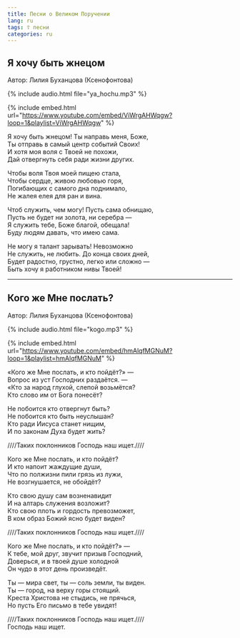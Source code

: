 ```yaml
---
title: Песни о Великом Поручении
lang: ru
tags: ☦ песни
categories: ru
---
```


## Я хочу быть жнецом

Автор: Лилия Буханцова (Ксенофонтова)

{% include audio.html file="ya_hochu.mp3" %}

{% include embed.html url="https://www.youtube.com/embed/ViWrgAHWqgw?loop=1&playlist=ViWrgAHWqgw" %}

Я хочу быть жнецом! Ты направь меня, Боже,  
Ты отправь в самый центр событий Своих!  
И хотя моя воля с Твоей не похожи,  
Дай отвергнуть себя ради жизни других.

Чтобы воля Твоя моей пищею стала,  
Чтобы сердце, живою любовью горя,  
Погибающих с самого дна поднимало,  
Не жалея елея для ран и вина.

Чтоб служить, чем могу! Пусть сама обнищаю,  
Пусть не будет ни золота, ни серебра —  
Я служить тебе, Боже благой, обещала!  
Буду людям давать, что имею сама.

Не могу я талант зарывать! Невозможно  
Не служить, не любить. До конца своих дней,  
Будет радостно, грустно, легко или сложно —  
Быть хочу я работником нивы Твоей!

---

## Кого же Мне послать?

Автор: Лилия Буханцова (Ксенофонтова)

{% include audio.html file="kogo.mp3" %}

{% include embed.html url="https://www.youtube.com/embed/hmAlqfMGNuM?loop=1&playlist=hmAlqfMGNuM" %}

«Кого же Мне послать, и кто пойдёт?» —  
Вопрос из уст Господних раздаётся. —  
«Кто за народ глухой, слепой возьмётся?  
Кто слово им от Бога понесёт?

Не побоится кто отвергнут быть?  
Не побоится кто быть неуслышан?  
Кто ради Иисуса станет нищим,  
И по законам Духа будет жить?

////Таких поклонников Господь наш ищет.////

Кого же Мне послать, и кто пойдёт?  
И кто напоит жаждущие души,  
Что по полжизни пили грязь из лужи,  
Не возгнушается, не обойдёт?

Кто свою душу сам возненавидит  
И на алтарь служения возложит?  
Кто свою плоть и гордость превозможет,  
В ком образ Божий ясно будет виден?

////Таких поклонников Господь наш ищет.////

Кого же Мне послать, и кто пойдёт?» —  
К тебе, мой друг, звучит призыв Господний,  
Доверься, и в твоей душе холодной  
Он чудо в этот день произведёт.

Ты — мира свет, ты — соль земли, ты виден.  
Ты — город, на верху горы стоящий.  
Креста Христова не стыдись, не прячься,  
Но пусть Его письмо в тебе увидят!

////Таких поклонников Господь наш ищет.////  
Господь наш ищет.
